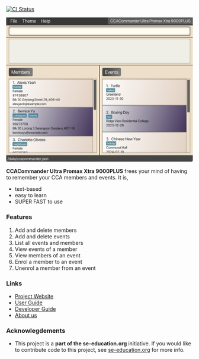 [![CI Status](https://github.com/se-edu/addressbook-level3/workflows/Java%20CI/badge.svg)](https://github.com/AY2324S1-CS2103T-F11-1/tp/actions)

![Ui](docs/images/Ui.png)

**CCACommander Ultra Promax Xtra 9000PLUS** frees your mind of having to remember your CCA members and events. It is,
* text-based
* easy to learn
* SUPER FAST to use

### Features
1. Add and delete members
2. Add and delete events
3. List all events and members
4. View events of a member
5. View members of an event
6. Enrol a member to an event
7. Unenrol a member from an event

### Links
* [Project Website](https://ay2324s1-cs2103t-f11-1.github.io/tp/)
* [User Guide](https://ay2324s1-cs2103t-f11-1.github.io/tp/UserGuide.html)
* [Developer Guide](https://ay2324s1-cs2103t-f11-1.github.io/tp/DeveloperGuide.html)
* [About us](https://ay2324s1-cs2103t-f11-1.github.io/tp/AboutUs.html)

### Acknowlegdements
* This project is a **part of the se-education.org** initiative. If you would like to contribute code to this project, see [se-education.org](https://se-education.org#https://se-education.org/#contributing) for more info.
